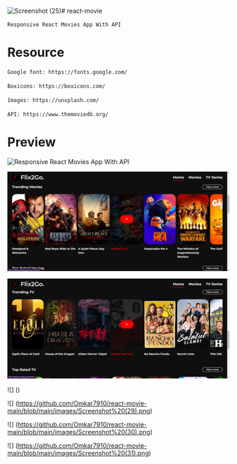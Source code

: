 ![Screenshot (25)](https://github.com/user-attachments/assets/79717fb1-214d-4c10-97bc-4fdbaa4ce52d)# react-movie

    Responsive React Movies App With API


# Resource

    Google font: https://fonts.google.com/

    Boxicons: https://boxicons.com/

    Images: https://unsplash.com/

    API: https://www.themoviedb.org/

# Preview

![](https://github.com/user-attachments/assets/34377af7-98d5-4fe4-88e2-9d652f270c43
 "Responsive React Movies App With API")

![](https://github.com/Omkar7910/react-movie-main/blob/main/images/Screenshot%20(26).png "Responsive React Movies App With API")

![]( https://github.com/Omkar7910/react-movie-main/blob/main/images/Screenshot%20(27).png)

![] ()

![] (https://github.com/Omkar7910/react-movie-main/blob/main/images/Screenshot%20(29).png)

![] (https://github.com/Omkar7910/react-movie-main/blob/main/images/Screenshot%20(30).png)

![] (https://github.com/Omkar7910/react-movie-main/blob/main/images/Screenshot%20(31).png)

